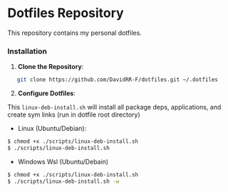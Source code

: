 # Dotfiles Repository

This repository contains my personal dotfiles.

### Installation

1. **Clone the Repository**:

```bash
   git clone https://github.com/DavidRR-F/dotfiles.git ~/.dotfiles
```

2. **Configure Dotfiles**:

This `linux-deb-install.sh` will install all package deps, applications, and create sym links (run in dotfile root directory)

- Linux (Ubuntu/Debian):

```bash
$ chmod +x ./scripts/linux-deb-install.sh
$ ./scripts/linux-deb-install.sh
```

- Windows Wsl (Ubuntu/Debain)

```bash
$ chmod +x ./scripts/linux-deb-install.sh
$ ./scripts/linux-deb-install.sh -w
```
